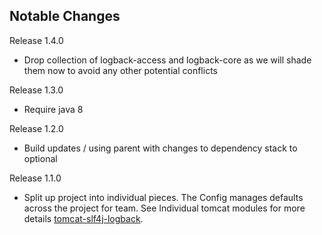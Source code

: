 Notable Changes
---------------
Release 1.4.0

 - Drop collection of logback-access and logback-core as we will shade them now to avoid any other potential conflicts

Release 1.3.0

 - Require java 8

Release 1.2.0

 - Build updates / using parent with changes to dependency stack to optional

Release 1.1.0

 - Split up project into individual pieces.  The Config manages defaults across the project for team. See Individual tomcat modules for more details [tomcat-slf4j-logback](https://github.com/tomcat-slf4j-logback).
